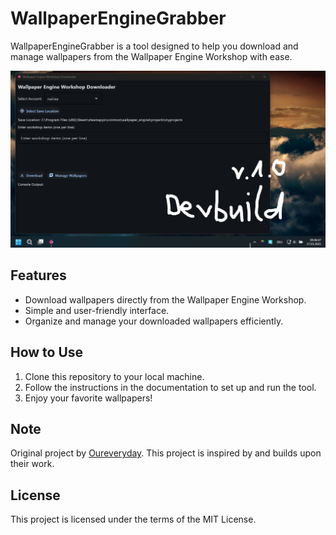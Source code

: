 # WallpaperEngineGrabber

WallpaperEngineGrabber is a tool designed to help you download and manage wallpapers from the Wallpaper Engine Workshop with ease.

![Preview](./assets/preview.png)

## Features
- Download wallpapers directly from the Wallpaper Engine Workshop.
- Simple and user-friendly interface.
- Organize and manage your downloaded wallpapers efficiently.

## How to Use
1. Clone this repository to your local machine.
2. Follow the instructions in the documentation to set up and run the tool.
3. Enjoy your favorite wallpapers!

## Note
Original project by [Oureveryday](https://github.com/oureveryday/WallpaperEngineWorkshopDownloader). This project is inspired by and builds upon their work.

## License
This project is licensed under the terms of the MIT License.

